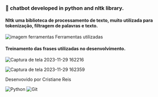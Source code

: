 ### 🤖 chatbot developed in python and nltk library.

#### Nltk uma biblioteca de processamento de texto, muito utilizada para tokenização, filtragem de palavras e texto.

![imagem ferramentas](https://github.com/Cristiannireis/chatbot/assets/43080297/eea804e7-97f2-4cba-a28c-fde20584d453) Ferramentas utilizadas

#### Treinamento das frases utilizadas no desenvolvimento.

![Captura de tela 2023-11-29 162216](https://github.com/Cristiannireis/chatbot/assets/43080297/c7b9f75d-4188-4def-bef0-c4a5d18aebb8)

![Captura de tela 2023-11-29 162359](https://github.com/Cristiannireis/chatbot/assets/43080297/7ef18195-8cf7-41f1-ba67-3a9f99f5aa07)

Desenvovido por Cristiane Reis

![Python](https://img.shields.io/badge/python-3670A0?style=for-the-badge&logo=python&logoColor=ffdd54)
![Git](https://img.shields.io/badge/git-%23F05033.svg?style=for-the-badge&logo=git&logoColor=white)
